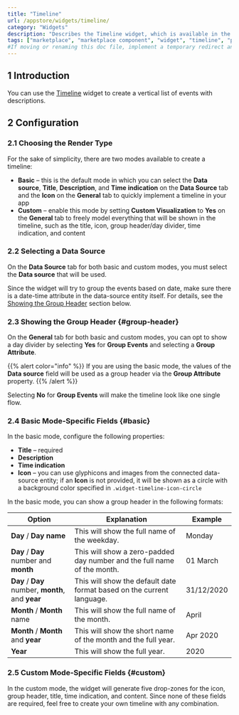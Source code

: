 ```yaml
---
title: "Timeline"
url: /appstore/widgets/timeline/
category: "Widgets"
description: "Describes the Timeline widget, which is available in the Mendix Marketplace."
tags: ["marketplace", "marketplace component", "widget", "timeline", "platform support"]
#If moving or renaming this doc file, implement a temporary redirect and let the respective team know they should update the URL in the product. See Mapping to Products for more details.
---
```


## 1 Introduction

You can use the [Timeline](https://marketplace.mendix.com/link/component/115852/) widget to create a vertical list of events with descriptions.

## 2 Configuration

### 2.1 Choosing the Render Type

For the sake of simplicity, there are two modes available to create a timeline:

* **Basic** – this is the default mode in which you can select the **Data source**, **Title**, **Description**, and **Time indication** on the **Data Source** tab and the **Icon** on the **General** tab to quickly implement a timeline in your app
* **Custom** – enable this mode by setting **Custom Visualization** to **Yes** on the **General** tab to freely model everything that will be shown in the timeline, such as the title, icon, group header/day divider, time indication, and content

### 2.2 Selecting a Data Source

On the **Data Source** tab for both basic and custom modes, you must select the **Data source** that will be used. 

Since the widget will try to group the events based on date, make sure there is a date-time attribute in the data-source entity itself. For details, see the [Showing the Group Header](#group-header) section below.

### 2.3 Showing the Group Header {#group-header}

On the **General** tab for both basic and custom modes, you can opt to show a day divider by selecting **Yes** for **Group Events** and selecting a **Group Attribute**.

{{% alert color="info" %}}
If you are using the basic mode, the values of the **Data source** field will be used as a group header via the **Group Attribute** property.
{{% /alert %}}

Selecting **No** for **Group Events** will make the timeline look like one single flow.

### 2.4 Basic Mode-Specific Fields {#basic}

In the basic mode, configure the following properties:

* **Title** – required
* **Description**
* **Time indication**
* **Icon** – you can use glyphicons and images from the connected data-source entity; if an **Icon** is not provided, it will be shown as a circle with a background color specified in `.widget-timeline-icon-circle`

In the basic mode, you can show a group header in the following formats:

| Option | Explanation | Example |
| --- | --- | --- |
| **Day** / **Day name** | This will show the full name of the weekday. | Monday |
| **Day** / **Day** number and **month** | This will show a zero-padded day number and the full name of the month. | 01 March |
| **Day** / **Day** number, **month**, and **year** | This will show the default date format based on the current language. | 31/12/2020 |
| **Month** / **Month** name | This will show the full name of the month. | April |
| **Month** / **Month** and **year** | This will show the short name of the month and the full year. | Apr 2020 |
| **Year** | This will show the full year. | 2020 |

### 2.5 Custom Mode-Specific Fields {#custom}

In the custom mode, the widget will generate five drop-zones for the icon, group header, title, time indication, and content. Since none of these fields are required, feel free to create your own timeline with any combination.
